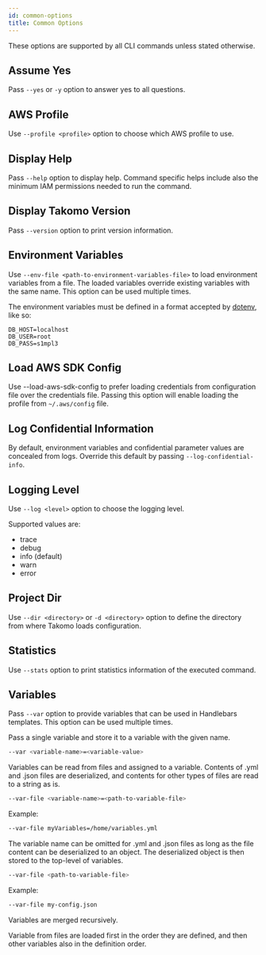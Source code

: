```yaml
---
id: common-options
title: Common Options
---
```


These options are supported by all CLI commands unless stated otherwise.

## Assume Yes

Pass `--yes` or `-y` option to answer yes to all questions.

## AWS Profile

Use `--profile <profile>` option to choose which AWS profile to use.

## Display Help

Pass `--help` option to display help. Command specific helps include also the minimum IAM permissions needed to run the command.

## Display Takomo Version

Pass `--version` option to print version information.

## Environment Variables

Use `--env-file <path-to-environment-variables-file>` to load environment variables from a file. The loaded variables override existing variables with the same name. This option can be used multiple times.

The environment variables must be defined in a format accepted by [dotenv](https://www.npmjs.com/package/dotenv), like so:

```properties
DB_HOST=localhost
DB_USER=root
DB_PASS=s1mpl3
```

## Load AWS SDK Config

Use --load-aws-sdk-config to prefer loading credentials from configuration file over the credentials file. Passing this option will enable loading the profile from `~/.aws/config` file.

## Log Confidential Information

By default, environment variables and confidential parameter values are concealed from logs. Override this default by passing `--log-confidential-info`.

## Logging Level

Use `--log <level>` option to choose the logging level.

Supported values are:

- trace
- debug
- info (default)
- warn
- error

## Project Dir

Use `--dir <directory>` or `-d <directory>` option to define the directory from where Takomo loads configuration.

## Statistics

Use `--stats` option to print statistics information of the executed command.

## Variables

Pass `--var` option to provide variables that can be used in Handlebars templates. This option can be used multiple times.

Pass a single variable and store it to a variable with the given name.

```bash
--var <variable-name>=<variable-value>
```

Variables can be read from files and assigned to a variable. Contents of .yml and .json files are deserialized, and contents for other types of files are read to a string as is.

```bash
--var-file <variable-name>=<path-to-variable-file>
```

Example:

```bash
--var-file myVariables=/home/variables.yml
```

The variable name can be omitted for .yml and .json files as long as the file content can be deserialized to an object. The deserialized object is then stored to the top-level of variables.

```bash
--var-file <path-to-variable-file>
```

Example:

```bash
--var-file my-config.json
```

Variables are merged recursively.

Variable from files are loaded first in the order they are defined, and then other variables also in the definition order.
